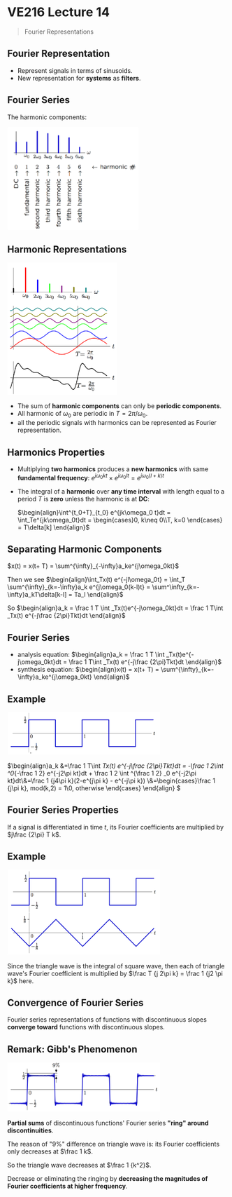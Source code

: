 # VE216 Lecture 14

>   Fourier Representations

## Fourier Representation

-   Represent signals in terms of sinusoids.
-   New representation for **systems** as **filters**.

## Fourier Series

The harmonic components:

<img src="./ve216_note_pic/l14har.png" alt="Drawing" style="width: 300px;"/>

## Harmonic Representations

<img src="./ve216_note_pic/l14harrep.png" alt="Drawing" style="width: 250px;"/>

-   The sum of **harmonic components** can only be **periodic components**.
-   All harmonic of $\omega_0$ are periodic in $T = 2\pi / \omega_0$.
-   all the periodic signals with harmonics can be represented as Fourier representation.

## Harmonics Properties

-   Multiplying **two harmonics** produces a **new harmonics** with same **fundamental frequency**: $e^{j\omega_0kt} \times e^{j\omega_0lt} = e^{j\omega_0(l+k)t}$

-   The integral of a **harmonic** over **any time interval** with length equal to a period $T$ is **zero** unless the harmonic is at **DC**:

    $\begin{align}\int^{t_0+T}_{t_0} e^{jk\omega_0 t}dt = \int_Te^{jk\omega_0t}dt = \begin{cases}0, k\neq 0\\T, k=0 \end{cases} = T\delta[k] \end{align}$

## Separating Harmonic Components

$x(t) = x(t+ T) = \sum^{\infty}_{-\infty}a_ke^{j\omega_0kt}$

Then we see $\begin{align}\int_Tx(t) e^{-jl\omega_0t} = \int_T \sum^{\infty}_{k=-\infty}a_k e^{j\omega_0(k-l)t} = \sum^\infty_{k=-\infty}a_kT\delta[k-l] = Ta_l \end{align}$

So $\begin{align}a_k = \frac 1 T \int _Tx(t)e^{-j\omega_0kt}dt = \frac 1 T\int _Tx(t) e^{-j\frac {2\pi}Tkt}dt \end{align}$

## Fourier Series

-   analysis equation: $\begin{align}a_k = \frac 1 T \int _Tx(t)e^{-j\omega_0kt}dt = \frac 1 T\int _Tx(t) e^{-j\frac {2\pi}Tkt}dt \end{align}$
-   synthesis equation: $\begin{align}x(t) = x(t+ T) = \sum^{\infty}_{k=-\infty}a_ke^{j\omega_0kt} \end{align}$

## Example

<img src="./ve216_note_pic/l14ex1.png" alt="Drawing" style="width: 350px;"/>

$\begin{align}a_k &=\frac 1 T\int _Tx(t) e^{-j\frac {2\pi}Tkt}dt = -\frac 1 2\int ^0_{-\frac 1 2} e^{-j2\pi kt}dt + \frac 1 2 \int ^{\frac 1 2} _0 e^{-j2\pi kt}dt\\&=\frac 1 {j4\pi k}(2-e^{j\pi k} - e^{-j\pi k}) \\&=\begin{cases}\frac 1 {j\pi k}, mod(k,2) = 1\\0, otherwise \end{cases} \end{align} $

<div style="page-break-after: always;"></div>

## Fourier Series Properties

If a signal is differentiated in time $t$, its Fourier coefficients are multiplied by $j\frac {2\pi} T k$.

## Example

<img src="./ve216_note_pic/l14ex2.png" alt="Drawing" style="width: 350px;"/>

Since the triangle wave is the integral of square wave, then each of triangle wave's Fourier coefficient is multiplied by $\frac T {j 2\pi k} = \frac 1 {j2 \pi k}$ here.

## Convergence of Fourier Series

Fourier series representations of functions with discontinuous slopes **converge toward** functions with discontinuous slopes.

## Remark: Gibb's Phenomenon

<img src="./ve216_note_pic/l14gibb.png" alt="Drawing" style="width: 350px;"/>

**Partial sums** of discontinuous functions' Fourier series **"ring" around discontinuities**.

The reason of "$9\%$" difference on triangle wave is: its Fourier coefficients only decreases at $\frac 1 k$.

So the triangle wave decreases at $\frac 1 {k^2}$.

Decrease or eliminating the ringing by **decreasing the magnitudes of Fourier coefficients at higher frequency**.